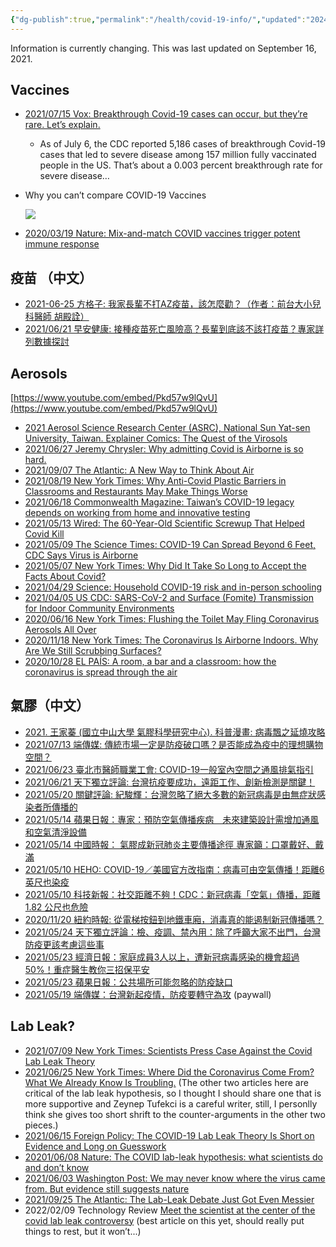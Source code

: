 ```yaml
---
{"dg-publish":true,"permalink":"/health/covid-19-info/","updated":"2024-03-14T17:42:46.221+08:00"}
---
```


Information is currently changing. This was last updated on September 16, 2021.

## Vaccines

- [2021/07/15 Vox: Breakthrough Covid-19 cases can occur, but they’re rare. Let’s explain.](https://www.vox.com/22575227/covid-19-post-vaccine-breakthrough-infection-cases)
    - As of July 6, the CDC reported 5,186 cases of breakthrough Covid-19 cases that led to severe disease among 157 million fully vaccinated people in the US. That’s about a 0.003 percent breakthrough rate for severe disease…
- Why you can’t compare COVID-19 Vaccines
    
    ![](https://www.youtube.com/embed/K3odScka55A)
    
- [2020/03/19 Nature: Mix-and-match COVID vaccines trigger potent immune response](https://www.nature.com/articles/d41586-021-01359-3)

## 疫苗 （中文）

- [2021-06-25 方格子: 我家長輩不打AZ疫苗，該怎麼勸？（作者：前台大小兒科醫師 胡殿詮）](https://vocus.cc/article/60d583a6fd8978000175237c)
- [2021/06/21 早安健康: 接種疫苗死亡風險高？長輩到底該不該打疫苗？專家詳列數據探討](https://www.edh.tw/article/27552?fbclid=IwAR32TcoiZLAhvVbjnLFnOQhqGUBtqmY8gGAN0yx1HBZUuK9osvA1lv8Dmw4)

## Aerosols

[https://www.youtube.com/embed/Pkd57w9lQvU](https://www.youtube.com/embed/Pkd57w9lQvU)

- [2021 Aerosol Science Research Center (ASRC), National Sun Yat-sen University, Taiwan. Explainer Comics: The Quest of the Virosols](http://aerosol.nsysu.edu.tw/en/scopes/108)
- [2021/06/27 Jeremy Chrysler: Why admitting Covid is Airborne is so hard.](https://theair.substack.com/p/why-covid-is-airborne-history)
- [2021/09/07 The Atlantic: A New Way to Think About Air](https://www.theatlantic.com/health/archive/2021/09/coronavirus-pandemic-ventilation-rethinking-air/620000/)
- [2021/08/19 New York Times: Why Anti-Covid Plastic Barriers in Classrooms and Restaurants May Make Things Worse](https://www.nytimes.com/2021/08/19/well/live/coronavirus-restaurants-classrooms-salons.html)
- [2021/06/18 Commonwealth Magazine: Taiwan’s COVID-19 legacy depends on working from home and innovative testing](https://english.cw.com.tw/article/article.action?id=3014&utm_medium=website_share&utm_campaign=twitter_-website_share-icon&utm_source=twitter_)
- [2021/05/13 Wired: The 60-Year-Old Scientific Screwup That Helped Covid Kill](https://www.wired.com/story/the-teeny-tiny-scientific-screwup-that-helped-covid-kill/)
- [2021/05/09 The Science Times: COVID-19 Can Spread Beyond 6 Feet, CDC Says Virus is Airborne](https://www.sciencetimes.com/articles/31087/20210509/covid-19-spread-beyond-6%EF%BC%9A-feet-cdc-virus-airborne.htm)
- [2021/05/07 New York Times: Why Did It Take So Long to Accept the Facts About Covid?](https://www.nytimes.com/2021/05/07/opinion/coronavirus-airborne-transmission.html)
- [2021/04/29 Science: Household COVID-19 risk and in-person schooling](https://science.sciencemag.org/content/early/2021/04/28/science.abh2939)
- [2021/04/05 US CDC: SARS-CoV-2 and Surface (Fomite) Transmission for Indoor Community Environments](https://www.cdc.gov/coronavirus/2019-ncov/more/science-and-research/surface-transmission.html)
- [2020/06/16 New York Times: Flushing the Toilet May Fling Coronavirus Aerosols All Over](https://www.nytimes.com/2020/06/16/health/coronavirus-toilets-flushing.html)
- [2020/11/18 New York Times: The Coronavirus Is Airborne Indoors. Why Are We Still Scrubbing Surfaces?](https://www.nytimes.com/2020/11/18/world/asia/covid-cleaning.html)
- [2020/10/28 EL PAÍS: A room, a bar and a classroom: how the coronavirus is spread through the air](https://english.elpais.com/society/2020-10-28/a-room-a-bar-and-a-class-how-the-coronavirus-is-spread-through-the-air.html)

## 氣膠（中文）

- [2021. 王家蓁 (國立中山大學 氣膠科學研究中心). 科普漫畫: 病毒飄之延燒攻略](http://aerosol.nsysu.edu.tw/scopes/108)
- [2021/07/13 端傳媒: 傳統市場一定是防疫破口嗎？是否能成為疫中的理想購物空間？](https://theinitium.com/article/20210713-taiwan-traditional-market/)
- [2021/06/23 臺北市醫師職業工會: COVID-19一般室內空間之通風排氣指引](https://taipeidu2017.medium.com/covid-19%E4%B8%80%E8%88%AC%E5%AE%A4%E5%85%A7%E7%A9%BA%E9%96%93%E4%B9%8B%E9%80%9A%E9%A2%A8%E6%8E%92%E6%B0%A3%E6%8C%87%E5%BC%95-2021-06-23-%E9%86%AB%E5%B8%AB%E8%81%B7%E6%A5%AD%E5%B7%A5%E6%9C%83-30988bfe4aa4)
- [2021/06/21 天下獨立評論: 台灣抗疫要成功，遠距工作、創新檢測是關鍵！](https://opinion.cw.com.tw/blog/profile/515/article/11033)
- [2021/05/20 關鍵評論: 紀駿輝：台灣忽略了絕大多數的新冠病毒是由無症狀感染者所傳播的](https://www.thenewslens.com/article/151187)
- [2021/05/14 蘋果日報：專家：預防空氣傳播疾病　未來建築設計需增加通風和空氣清淨設備](https://tw.appledaily.com/international/20210514/4I4V6XN7HNGU5J6FQI5GSIMDJI/)
- [2021/05/14 中國時報： 氣膠成新冠肺炎主要傳播途徑 專家籲：口罩戴好、戴滿](https://www.chinatimes.com/realtimenews/20210514004091-260405)
- [2021/05/10 HEHO: COVID-19／美國官方改指南：病毒可由空氣傳播！距離6英尺也染疫](https://heho.com.tw/archives/171215)
- [2021/05/10 科技新報：社交距離不夠！CDC：新冠病毒「空氣」傳播，距離 1.82 公尺也危險](https://technews.tw/2021/05/10/airborne-spread-of-coronavirus/)
- [2020/11/20 紐約時報: 從電梯按鈕到地鐵車廂，消毒真的能遏制新冠傳播嗎？](https://cn.nytimes.com/china/20201120/covid-cleaning/zh-hant/)
- [2021/05/24 天下獨立評論：檢、疫調、禁內用：除了呼籲大家不出門，台灣防疫更該考慮這些事](https://opinion.cw.com.tw/blog/profile/441/article/10896)
- [2021/05/23 經濟日報：家庭成員3人以上，遭新冠病毒感染的機會超過50%！重症醫生教你三招保平安](https://money.udn.com/money/story/5658/5478392)
- [2021/05/23 蘋果日報：公共場所可能忽略的防疫缺口](https://tw.appledaily.com/forum/20210523/4AUFLKSEHZDYDC6WHLX3YUNVNI/)
- [2021/05/19 端傳媒：台灣新起疫情，防疫要轉守為攻](https://theinitium.com/article/20210519-opinion-taiwan-epedimic-prevention/) (paywall)

## Lab Leak?

- [2021/07/09 New York Times: Scientists Press Case Against the Covid Lab Leak Theory](https://www.nytimes.com/2021/07/09/science/coronavirus-origins-lab-leak.html)
- [2021/06/25 New York Times: Where Did the Coronavirus Come From? What We Already Know Is Troubling.](https://www.nytimes.com/2021/06/25/opinion/coronavirus-lab.html) (The other two articles here are critical of the lab leak hypothesis, so I thought I should share one that is more supportive and Zeynep Tufekci is a careful writer, still, I personlly think she gives too short shrift to the counter-arguments in the other two pieces.)
- [2021/06/15 Foreign Policy: The COVID-19 Lab Leak Theory Is Short on Evidence and Long on Guesswork](https://foreignpolicy.com/2021/06/15/lab-leak-theory-doesnt-hold-up-covid-china/)
- [20201/06/08 Nature: The COVID lab-leak hypothesis: what scientists do and don’t know](https://www.nature.com/articles/d41586-021-01529-3)
- [2021/06/03 Washington Post: We may never know where the virus came from. But evidence still suggests nature](https://www.washingtonpost.com/outlook/virus-origins-nature-lab/2021/06/03/dd50eb62-c4a9-11eb-93f5-ee9558eecf4b_story.html)
- [2021/09/25 The Atlantic: The Lab-Leak Debate Just Got Even Messier](https://www.theatlantic.com/science/archive/2021/09/lab-leak-pandemic-origins-even-messier/620209/?utm_source=feed)
- 2022/02/09 Technology Review [Meet the scientist at the center of the covid lab leak controversy](https://www.technologyreview.com/2022/02/09/1044985/shi-zhengli-covid-lab-leak-wuhan/) (best article on this yet, should really put things to rest, but it won’t...)